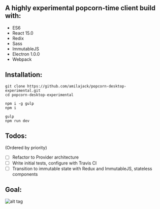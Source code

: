 ## A highly experimental popcorn-time client build with:

* ES6
* React 15.0
* Redix
* Sass
* ImmutableJS
* Electron 1.0.0
* Webpack

## Installation:
```
git clone https://github.com/amilajack/popcorn-desktop-experimental.git
cd popcorn-desktop-experimental

npm i -g gulp
npm i

gulp
npm run dev
```

## Todos:
(Ordered by priority)
- [ ] Refactor to Provider architecture
- [ ] Write initial tests, configure with Travis CI
- [ ] Transition to immutable state with Redux and ImmutableJS, stateless components

## Goal:
![alt tag](https://raw.github.com/amilajack/popcorn-desktop-experimental/master/images/movie-page.jpg)
